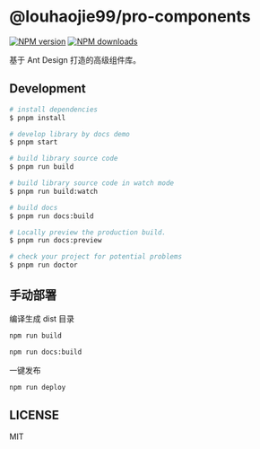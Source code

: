 # @louhaojie99/pro-components

[![NPM version](https://img.shields.io/npm/v/@louhaojie99/pro-components.svg?style=flat)](https://npmjs.org/package/@louhaojie99/pro-components)
[![NPM downloads](http://img.shields.io/npm/dm/@louhaojie99/pro-components.svg?style=flat)](https://npmjs.org/package/@louhaojie99/pro-components)

基于 Ant Design 打造的高级组件库。

## Development

```bash
# install dependencies
$ pnpm install

# develop library by docs demo
$ pnpm start

# build library source code
$ pnpm run build

# build library source code in watch mode
$ pnpm run build:watch

# build docs
$ pnpm run docs:build

# Locally preview the production build.
$ pnpm run docs:preview

# check your project for potential problems
$ pnpm run doctor
```

## 手动部署

编译生成 dist 目录

```bash
npm run build

npm run docs:build
```

一键发布

```bash
npm run deploy
```

## LICENSE

MIT
